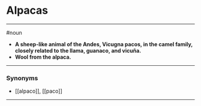 # Alpacas
---
#noun
- **A sheep-like animal of the Andes, Vicugna pacos, in the camel family, closely related to the llama, guanaco, and vicuña.**
- **Wool from the alpaca.**
---
### Synonyms
- [[alpaco]], [[paco]]
---
